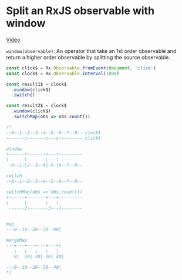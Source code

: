 # Split an RxJS observable with window
[Video](https://egghead.io/lessons/rxjs-split-an-rxjs-observable-with-window)

``window(observable)``: An operator that take an 1st order observable and return a higher order observable by splitting the source observable.

```js
const click$ = Rx.Observable.fromEvent(document, 'click')
const clock$ = Rx.Observable.interval(1000)

const result1$ = clock$
  .window(click$)
  .switch()

const result2$ = clock$
  .window(click$)
  .switchMap(obs => obs.count())

/*
--0--1--2--3--4--5--6--7--8-- clock$
-------c-------c---c--------- click$

window
+------+-------+---+---------
\      \       \   \
 -0--1-|2--3--4|-5-|6--7--8--

switch
--0--1--2--3--4--5--6--7--8--

switchMap(obs => obs.count())
+------+-------+---+---------
\      \       \   \
 ------2--------3---1--------


map
---0--10--20--30--40|

mergeMap
---+---+---+---+---+|
   \   \   \   \   \
   0|  10| 20| 30| 40|

---0--10--20--30--40|
*/
```
